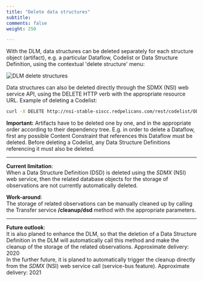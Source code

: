 ```yaml
---
title: "Delete data structures"
subtitle: 
comments: false
weight: 250

---
```


With the DLM, data structures can be deleted separately for each structure object (artifact), e.g. a particular Dataflow, Codelist or Data Structure Definition, using the contextual 'delete structure' menu:

![DLM delete structures](/using-dlm/files/delete_structures.png)  

Data structures can also be deleted directly through the SDMX (NSI) web service API, using the DELETE HTTP verb with the appropriate resource URL. Example of deleting a Codelist:

```bash
curl -X DELETE http://nsi-stable-siscc.redpelicans.com/rest/codelist/OECD/COUNTRY/1.0.0
```

**Important:** Artifacts have to be deleted one by one, and in the appropriate order according to their dependency tree. E.g. in order to delete a Dataflow, first any possible Content Constraint that references this Dataflow must be deleted. Before deleting a Codelist, any Data Structure Definitions referencing it must also be deleted.  

--------------------------------
**Current limitation**:   
When a Data Structure Definition (DSD) is deleted using the *SDMX* (NSI) web service, then the related database objects for the storage of observations are not currently automatically deleted. 

**Work-around**:  
The storage of related observations can be manually cleaned up by calling the Transfer service **/cleanup/dsd** method with the appropriate parameters.  

--------------------------------

**Future outlook**:  
It is also planed to enhance the DLM, so that the deletion of a Data Structure Definition in the DLM will automatically call this method and make the cleanup of the storage of the related observations. Approximate delivery: 2020  
In the further future, it is planed to automatically trigger the cleanup directly from the *SDMX* (NSI) web service call (service-bus feature). Approximate delivery: 2021

